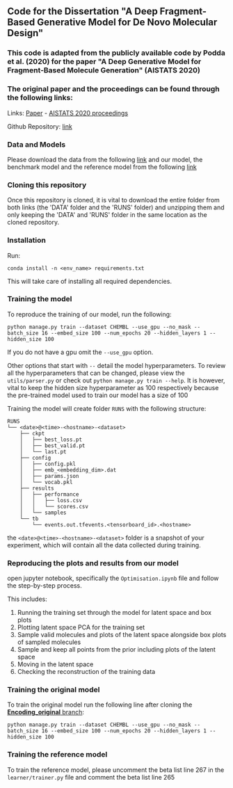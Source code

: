 ## Code for the Dissertation "A Deep Fragment-Based Generative Model for De Novo Molecular Design"
### This code is adapted from the publicly available code by Podda et al. (2020) for the paper "A Deep Generative Model for Fragment-Based Molecule Generation" (AISTATS 2020)
### The original paper and the proceedings can be found through the following links:
Links:  [Paper](http://proceedings.mlr.press/v108/podda20a/podda20a.pdf) - [AISTATS 2020 proceedings](http://proceedings.mlr.press/v108/)

Github Repository: [link](https://github.com/marcopodda/fragment-based-dgm)
### Data and Models
Please download the data from the following [link](https://drive.google.com/drive/folders/1rvyRWvwjaRs3b-rXx4AZBJPP4L1GE4Ge?usp=sharing) and our model, the benchmark model and the reference model from the following [link](https://drive.google.com/drive/folders/1puL7k0dikxZT3pfrPr1zSsriei-x0ew6?usp=sharing) 

### Cloning this repository
Once this repository is cloned, it is vital to download the entire folder from both links (the 'DATA' folder and the 'RUNS' folder) and unzipping them and only keeping the 'DATA' and 'RUNS' folder in the same location as the cloned repository.

### Installation

Run:

`conda install -n <env_name> requirements.txt`

This will take care of installing all required dependencies.

### Training the model
To reproduce the training of our model, run the following:

`python manage.py train --dataset CHEMBL --use_gpu --no_mask --batch_size 16 --embed_size 100 --num_epochs 20 --hidden_layers 1 --hidden_size 100`

If you do not have a gpu omit the `--use_gpu` option.

Other options that start with `--` detail the model hyperparameters. To review all the hyperparameters that can be changed, please view the `utils/parser.py` or check out `python manage.py train --help`. 
It is however, vital to keep the hidden size hyperparameter as 100 respectively because the pre-trained model used to train our model has a size of 100

Training the model will create folder `RUNS` with the following structure:

```
RUNS
└── <date>@<time>-<hostname>-<dataset>
    ├── ckpt
    │   ├── best_loss.pt
    │   ├── best_valid.pt
    │   └── last.pt
    ├── config
    │   ├── config.pkl
    │   ├── emb_<embedding_dim>.dat
    │   ├── params.json
    │   └── vocab.pkl
    ├── results
    │   ├── performance
    │   │   ├── loss.csv
    │   │   └── scores.csv
    │   └── samples
    └── tb
        └── events.out.tfevents.<tensorboard_id>.<hostname>
```


the `<date>@<time>-<hostname>-<dataset>` folder is a snapshot of your experiment, which will contain all the data collected during training.

### Reproducing the plots and results from our model
open jupyter notebook, specifically the `Optimisation.ipynb` file and follow the step-by-step process.

This includes:
1. Running the training set through the model for latent space and box plots
2. Plotting latent space PCA for the training set
3. Sample valid molecules and plots of the latent space alongside box plots of sampled molecules
4. Sample and keep all points from the prior including plots of the latent space
5. Moving in the latent space
6. Checking the reconstruction of the training data

### Training the original model
To train the original model run the following line after cloning the [**Encoding_original** branch](https://github.com/panukorn17/drug_discovery_models/tree/Encoding_original/fragment-based-dgm):

`python manage.py train --dataset CHEMBL --use_gpu --no_mask --batch_size 16 --embed_size 100 --num_epochs 20 --hidden_layers 1 --hidden_size 100`

### Training the reference model
To train the reference model, please uncomment the beta list line 267 in the `learner/trainer.py` file and comment the beta list line 265
